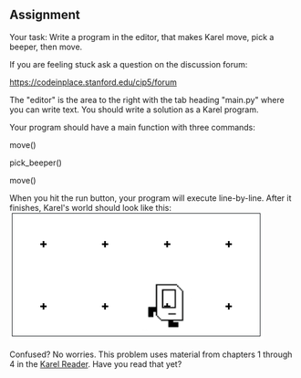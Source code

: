 ## Assignment
Your task: Write a program in the editor, that makes Karel move, pick a beeper, then move.



If you are feeling stuck ask a question on the discussion forum:

https://codeinplace.stanford.edu/cip5/forum


The "editor" is the area to the right with the tab heading "main.py" where you can write text. You should write a solution as a Karel program.


Your program should have a main function with three commands:

move()

pick_beeper()

move()

When you hit the run button, your program will execute line-by-line. After it finishes, Karel's world should look like this:
![img.png](img.png)

Confused? No worries. This problem uses material from chapters 1 through 4 in the [Karel Reader](https://compedu.stanford.edu/karel-reader/docs/python/en/intro.html). Have you read that yet?